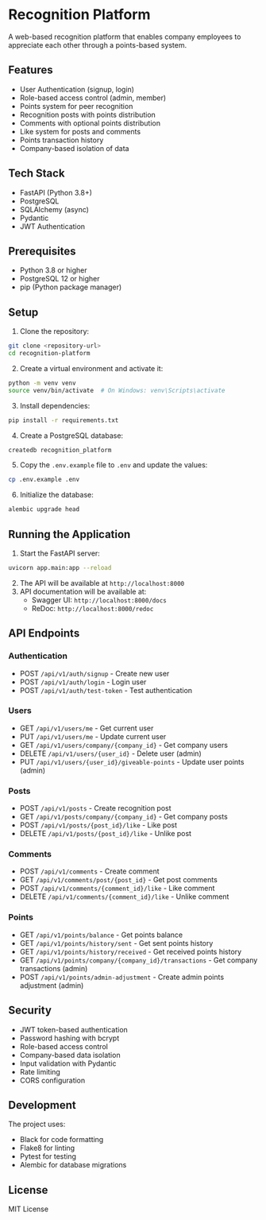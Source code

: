 # Recognition Platform

A web-based recognition platform that enables company employees to appreciate each other through a points-based system.

## Features

- User Authentication (signup, login)
- Role-based access control (admin, member)
- Points system for peer recognition
- Recognition posts with points distribution
- Comments with optional points distribution
- Like system for posts and comments
- Points transaction history
- Company-based isolation of data

## Tech Stack

- FastAPI (Python 3.8+)
- PostgreSQL
- SQLAlchemy (async)
- Pydantic
- JWT Authentication

## Prerequisites

- Python 3.8 or higher
- PostgreSQL 12 or higher
- pip (Python package manager)

## Setup

1. Clone the repository:
```bash
git clone <repository-url>
cd recognition-platform
```

2. Create a virtual environment and activate it:
```bash
python -m venv venv
source venv/bin/activate  # On Windows: venv\Scripts\activate
```

3. Install dependencies:
```bash
pip install -r requirements.txt
```

4. Create a PostgreSQL database:
```bash
createdb recognition_platform
```

5. Copy the `.env.example` file to `.env` and update the values:
```bash
cp .env.example .env
```

6. Initialize the database:
```bash
alembic upgrade head
```

## Running the Application

1. Start the FastAPI server:
```bash
uvicorn app.main:app --reload
```

2. The API will be available at `http://localhost:8000`
3. API documentation will be available at:
   - Swagger UI: `http://localhost:8000/docs`
   - ReDoc: `http://localhost:8000/redoc`

## API Endpoints

### Authentication
- POST `/api/v1/auth/signup` - Create new user
- POST `/api/v1/auth/login` - Login user
- POST `/api/v1/auth/test-token` - Test authentication

### Users
- GET `/api/v1/users/me` - Get current user
- PUT `/api/v1/users/me` - Update current user
- GET `/api/v1/users/company/{company_id}` - Get company users
- DELETE `/api/v1/users/{user_id}` - Delete user (admin)
- PUT `/api/v1/users/{user_id}/giveable-points` - Update user points (admin)

### Posts
- POST `/api/v1/posts` - Create recognition post
- GET `/api/v1/posts/company/{company_id}` - Get company posts
- POST `/api/v1/posts/{post_id}/like` - Like post
- DELETE `/api/v1/posts/{post_id}/like` - Unlike post

### Comments
- POST `/api/v1/comments` - Create comment
- GET `/api/v1/comments/post/{post_id}` - Get post comments
- POST `/api/v1/comments/{comment_id}/like` - Like comment
- DELETE `/api/v1/comments/{comment_id}/like` - Unlike comment

### Points
- GET `/api/v1/points/balance` - Get points balance
- GET `/api/v1/points/history/sent` - Get sent points history
- GET `/api/v1/points/history/received` - Get received points history
- GET `/api/v1/points/company/{company_id}/transactions` - Get company transactions (admin)
- POST `/api/v1/points/admin-adjustment` - Create admin points adjustment (admin)

## Security

- JWT token-based authentication
- Password hashing with bcrypt
- Role-based access control
- Company-based data isolation
- Input validation with Pydantic
- Rate limiting
- CORS configuration

## Development

The project uses:
- Black for code formatting
- Flake8 for linting
- Pytest for testing
- Alembic for database migrations

## License

MIT License 